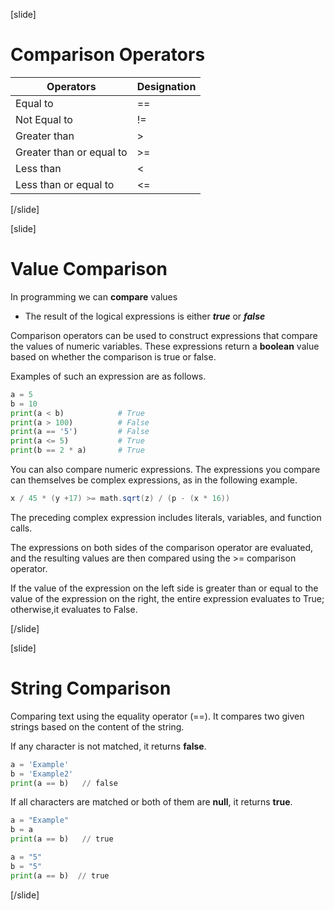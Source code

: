 [slide]
# Comparison Operators
|Operators|Designation|
|---------|-----------|
| Equal to | == |
| Not Equal to | != |
| Greater than | \> |
| Greater than or equal to | \>= |
| Less than | \< |
| Less than or equal to | \<= |
[/slide]

[slide]
# Value Comparison
In programming we can **compare** values

  * The result of the logical expressions is either ***true*** or ***false***

Comparison operators can be used to construct expressions that compare the values of numeric variables. These expressions return a **boolean** value based on whether the comparison is true or false. 

Examples of such an expression are as follows.

```python
a = 5
b = 10
print(a < b)            # True
print(a > 100)          # False
print(a == '5')         # False
print(a <= 5)           # True
print(b == 2 * a)       # True
``` 
You can also compare numeric expressions. The expressions you compare can themselves be complex expressions, as in the following example.
```java
x / 45 * (y +17) >= math.sqrt(z) / (p - (x * 16))
```
The preceding complex expression includes literals, variables, and function calls. 

The expressions on both sides of the comparison operator are evaluated, and the resulting values are then compared using the >= comparison operator. 

If the value of the expression on the left side is greater than or equal to the value of the expression on the right, the entire expression evaluates to True; otherwise,it evaluates to False.

[/slide]


[slide]
# String Comparison
Comparing text using the equality operator \(==\). It compares two given strings based on the content of the string. 

If any character is not matched, it returns **false**. 

```python
a = 'Example'
b = 'Example2'
print(a == b)   // false
```

If all characters are matched or both of them are **null**, it returns **true**.

```python
a = "Example"
b = a
print(a == b)   // true
```
```python
a = "5"
b = "5"
print(a == b)  // true 
```
[/slide]